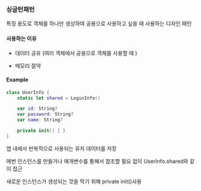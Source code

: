 ### 싱글턴패턴

특정 용도로 객체를 하나만 생성하여 공용으로 사용하고 싶을 때 사용하는 디자인 패턴

#### 사용하는 이유 

+ 데이터 공유 (여러 객체에서 공용으로 객체를 사용할 때 )

+ 메모리 절약

#### Example

```swift
class UserInfo {
    static let shared = LoginInfo()

    var id: String?
    var password: String?
    var name: String?

    private init() { }
}
```

앱 내에서 반복적으로 사용되는 유저 데이터를 저장

매번 인스턴스를 만들거나 매개변수를 통해서 참조할 필요 없이 UserInfo.shared와 같이 접근

새로운 인스턴스가 생성되는 것을 막기 위해 private init()사용